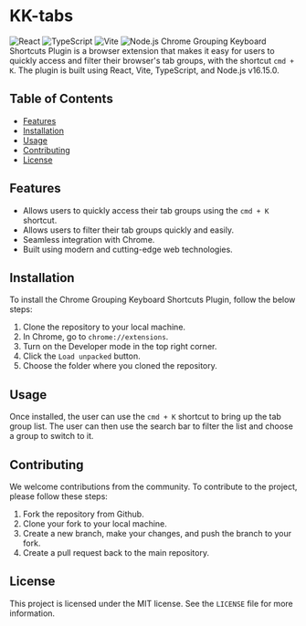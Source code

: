 # KK-tabs
![React](https://img.shields.io/badge/-React-61DAFB?style=flat&logo=react&logoColor=white) ![TypeScript](https://img.shields.io/badge/-TypeScript-blue?style=flat&logo=TypeScript&logoColor=white)
![Vite](https://img.shields.io/badge/-Vite-green?style=flat&logo=vite&logoColor=white)
![Node.js](https://img.shields.io/badge/-Node.js-green?style=flat&logo=node.js&logoColor=white)
Chrome Grouping Keyboard Shortcuts Plugin is a browser extension that makes it easy for users to quickly access and filter their browser's tab groups, with the shortcut `cmd + K`. The plugin is built using React, Vite, TypeScript, and Node.js v16.15.0.

## Table of Contents
- [Features](#features)
- [Installation](#installation)
- [Usage](#usage)
- [Contributing](#contributing)
- [License](#license)

## Features

- Allows users to quickly access their tab groups using the `cmd + K` shortcut.
- Allows users to filter their tab groups quickly and easily.
- Seamless integration with Chrome.
- Built using modern and cutting-edge web technologies.

## Installation

To install the Chrome Grouping Keyboard Shortcuts Plugin, follow the below steps:

1. Clone the repository to your local machine.
2. In Chrome, go to `chrome://extensions`.
3. Turn on the Developer mode in the top right corner.
4. Click the `Load unpacked` button.
5. Choose the folder where you cloned the repository.

## Usage

Once installed, the user can use the `cmd + K` shortcut to bring up the tab group list. The user can then use the search bar to filter the list and choose a group to switch to it.

## Contributing

We welcome contributions from the community. To contribute to the project, please follow these steps:

1. Fork the repository from Github.
2. Clone your fork to your local machine.
3. Create a new branch, make your changes, and push the branch to your fork.
4. Create a pull request back to the main repository.

## License

This project is licensed under the MIT license. See the `LICENSE` file for more information.

